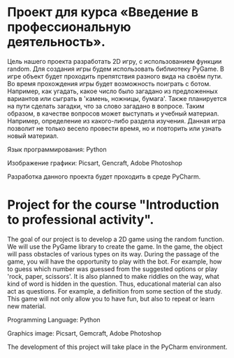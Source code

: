 # Проект для курса «Введение в профессиональную деятельность».

Цель нашего проекта разработать 2D игру, c использованием функции random. Для создания игры будем использовать библиотеку PyGame. В игре объект будет проходить препятствия разного вида на своём пути. Во время прохождения игры будет возможность поиграть с ботом. Например, как угадать, какое число было загадано из предложенных вариантов или сыграть в 'камень, ножницы, бумага'. Также планируется на пути сделать загадки, что за слово загадано в вопросе. Таким образом, в качестве вопросов может выступать и учебный материал. Например, определение из какого-либо раздела изучения. Данная игра позволит не только весело провести время, но и повторить или узнать новый материал.

Язык программирования: Python

Изображение графики: Picsart, Gencraft, Adobe Photoshop

Разработка данного проекта будет проходить в среде PyCharm.

# Project for the course "Introduction to professional activity".

The goal of our project is to develop a 2D game using the random function. We will use the PyGame library to create the game. In the game, the object will pass obstacles of various types on its way. During the passage of the game, you will have the opportunity to play with the bot. For example, how to guess which number was guessed from the suggested options or play 'rock, paper, scissors'. It is also planned to make riddles on the way, what kind of word is hidden in the question. Thus, educational material can also act as questions. For example, a definition from some section of the study. This game will not only allow you to have fun, but also to repeat or learn new material.

Programming Language: Python 

Graphics image: Picsart, Gemcraft, Adobe Photoshop

The development of this project will take place in the PyCharm environment.
